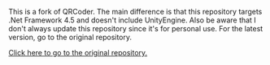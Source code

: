 This is a fork of QRCoder. The main difference is that this repository targets .Net Framework 4.5 and doesn't include UnityEngine. Also be aware that I don't always update this repository since it's for personal use. For the latest version, go to the original repository.

[Click here to go to the original repository.](https://github.com/codebude/QRCoder)